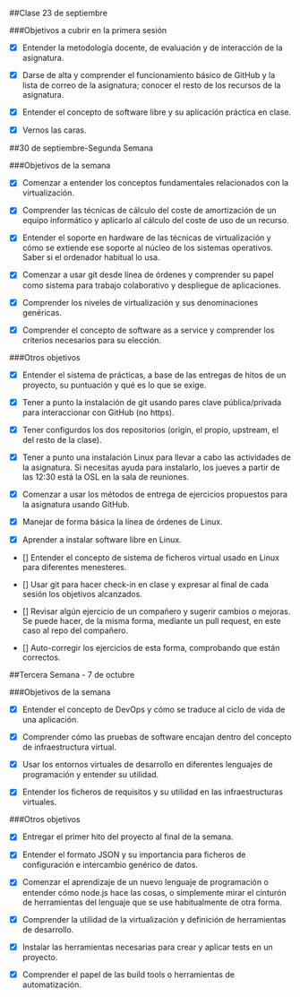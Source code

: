 ##Clase 23 de septiembre

###Objetivos a cubrir en la primera sesión

 - [x] Entender la metodología docente, de evaluación y de interacción de la asignatura.

 - [x] Darse de alta y comprender el funcionamiento básico de GitHub y la lista de correo de la asignatura; conocer el resto de los recursos de la asignatura. 

 - [x] Entender el concepto de software libre y su aplicación práctica en clase. 

 - [x] Vernos las caras.

##30 de septiembre-Segunda Semana

###Objetivos de la semana

  - [x] Comenzar a entender los conceptos fundamentales relacionados con la virtualización.
  
  - [x] Comprender las técnicas de cálculo del coste de amortización de un equipo informático y aplicarlo al cálculo del coste de uso de un recurso.
  
  - [x] Entender el soporte en hardware de las técnicas de virtualización y cómo se extiende ese soporte al núcleo de los sistemas operativos. Saber si el ordenador habitual lo usa.
  
  - [x] Comenzar a usar git desde línea de órdenes y comprender su papel como sistema para trabajo colaborativo y despliegue de aplicaciones.
  
  - [x] Comprender los niveles de virtualización y sus denominaciones genéricas.
  
  - [x] Comprender el concepto de software as a service y comprender los criterios necesarios para su elección.
  
###Otros objetivos

  - [x] Entender el sistema de prácticas, a base de las entregas de hitos de un proyecto, su puntuación y qué es lo que se exige.
  
  - [x] Tener a punto la instalación de git usando pares clave pública/privada para interaccionar con GitHub (no https).
  
  - [x] Tener configurdos los dos repositorios (origin, el propio, upstream, el del resto de la clase).
  
  - [x] Tener a punto una instalación Linux para llevar a cabo las actividades de la asignatura. Si necesitas ayuda para instalarlo, los jueves a partir de las 12:30 está la OSL en la sala de reuniones.
  
  - [x] Comenzar a usar los métodos de entrega de ejercicios propuestos para la asignatura usando GitHub.
  
  - [x] Manejar de forma básica la línea de órdenes de Linux.
  
  - [x] Aprender a instalar software libre en Linux.
  
  - [] Entender el concepto de sistema de ficheros virtual usado en Linux para diferentes menesteres.

  - [] Usar git para hacer check-in en clase y expresar al final de cada sesión los objetivos alcanzados.

  - [] Revisar algún ejercicio de un compañero y sugerir cambios o mejoras. Se puede hacer, de la misma forma, mediante un pull request, en este caso al repo del compañero.
  
  - [] Auto-corregir los ejercicios de esta forma, comprobando que están correctos.
  
##Tercera Semana - 7 de octubre

###Objetivos de la semana

  - [x] Entender el concepto de DevOps y cómo se traduce al ciclo de vida de una aplicación.

  - [x] Comprender cómo las pruebas de software encajan dentro del concepto de infraestructura virtual.

  - [x] Usar los entornos virtuales de desarrollo en diferentes lenguajes de programación y entender su utilidad.

  - [x] Entender los ficheros de requisitos y su utilidad en las infraestructuras virtuales.
  
###Otros objetivos

  - [x] Entregar el primer hito del proyecto al final de la semana.

  - [x] Entender el formato JSON y su importancia para ficheros de configuración e intercambio genérico de datos.

  - [x] Comenzar el aprendizaje de un nuevo lenguaje de programación o entender cómo node.js hace las cosas, o simplemente mirar el cinturón de herramientas del lenguaje que se use habitualmente de otra forma.

  - [x] Comprender la utilidad de la virtualización y definición de herramientas de desarrollo.

  - [x] Instalar las herramientas necesarias para crear y aplicar tests en un proyecto.

  - [x] Comprender el papel de las build tools o herramientas de automatización.
